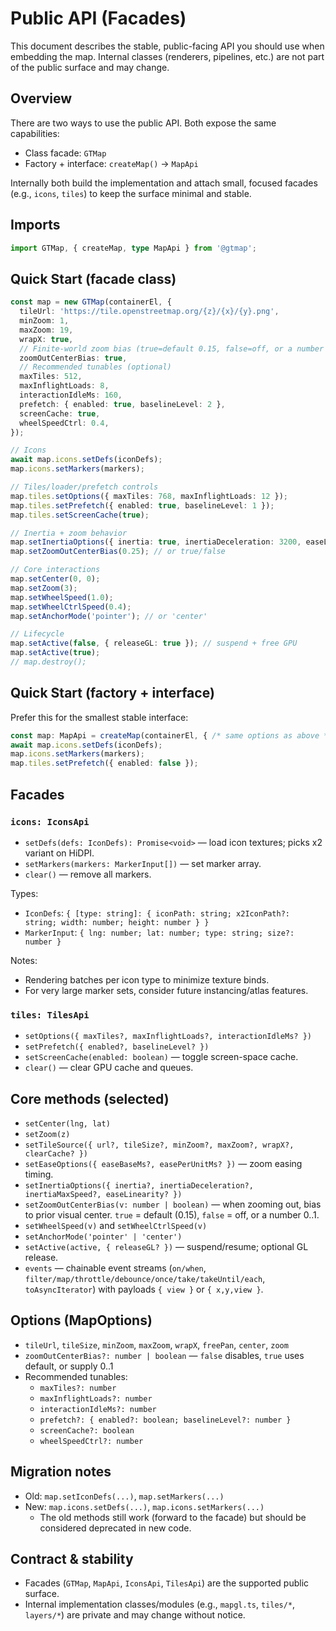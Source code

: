 # Public API (Facades)

This document describes the stable, public-facing API you should use when embedding the map. Internal classes (renderers, pipelines, etc.) are not part of the public surface and may change.

## Overview

There are two ways to use the public API. Both expose the same capabilities:

- Class facade: `GTMap`
- Factory + interface: `createMap()` → `MapApi`

Internally both build the implementation and attach small, focused facades (e.g., `icons`, `tiles`) to keep the surface minimal and stable.

## Imports

```ts
import GTMap, { createMap, type MapApi } from '@gtmap';
```

## Quick Start (facade class)

```ts
const map = new GTMap(containerEl, {
  tileUrl: 'https://tile.openstreetmap.org/{z}/{x}/{y}.png',
  minZoom: 1,
  maxZoom: 19,
  wrapX: true,
  // Finite-world zoom bias (true=default 0.15, false=off, or a number 0..1)
  zoomOutCenterBias: true,
  // Recommended tunables (optional)
  maxTiles: 512,
  maxInflightLoads: 8,
  interactionIdleMs: 160,
  prefetch: { enabled: true, baselineLevel: 2 },
  screenCache: true,
  wheelSpeedCtrl: 0.4,
});

// Icons
await map.icons.setDefs(iconDefs);
map.icons.setMarkers(markers);

// Tiles/loader/prefetch controls
map.tiles.setOptions({ maxTiles: 768, maxInflightLoads: 12 });
map.tiles.setPrefetch({ enabled: true, baselineLevel: 1 });
map.tiles.setScreenCache(true);

// Inertia + zoom behavior
map.setInertiaOptions({ inertia: true, inertiaDeceleration: 3200, easeLinearity: 0.2 });
map.setZoomOutCenterBias(0.25); // or true/false

// Core interactions
map.setCenter(0, 0);
map.setZoom(3);
map.setWheelSpeed(1.0);
map.setWheelCtrlSpeed(0.4);
map.setAnchorMode('pointer'); // or 'center'

// Lifecycle
map.setActive(false, { releaseGL: true }); // suspend + free GPU
map.setActive(true);
// map.destroy();
```

## Quick Start (factory + interface)

Prefer this for the smallest stable interface:

```ts
const map: MapApi = createMap(containerEl, { /* same options as above */ });
await map.icons.setDefs(iconDefs);
map.icons.setMarkers(markers);
map.tiles.setPrefetch({ enabled: false });
```

## Facades

### `icons: IconsApi`
- `setDefs(defs: IconDefs): Promise<void>` — load icon textures; picks x2 variant on HiDPI.
- `setMarkers(markers: MarkerInput[])` — set marker array.
- `clear()` — remove all markers.

Types:
- `IconDefs`: `{ [type: string]: { iconPath: string; x2IconPath?: string; width: number; height: number } }`
- `MarkerInput`: `{ lng: number; lat: number; type: string; size?: number }`

Notes:
- Rendering batches per icon type to minimize texture binds.
- For very large marker sets, consider future instancing/atlas features.

### `tiles: TilesApi`
- `setOptions({ maxTiles?, maxInflightLoads?, interactionIdleMs? })`
- `setPrefetch({ enabled?, baselineLevel? })`
- `setScreenCache(enabled: boolean)` — toggle screen-space cache.
- `clear()` — clear GPU cache and queues.

## Core methods (selected)
- `setCenter(lng, lat)`
- `setZoom(z)`
- `setTileSource({ url?, tileSize?, minZoom?, maxZoom?, wrapX?, clearCache? })`
- `setEaseOptions({ easeBaseMs?, easePerUnitMs? })` — zoom easing timing.
- `setInertiaOptions({ inertia?, inertiaDeceleration?, inertiaMaxSpeed?, easeLinearity? })`
- `setZoomOutCenterBias(v: number | boolean)` — when zooming out, bias to prior visual center. `true` = default (0.15), `false` = off, or a number 0..1.
- `setWheelSpeed(v)` and `setWheelCtrlSpeed(v)`
- `setAnchorMode('pointer' | 'center')`
- `setActive(active, { releaseGL? })` — suspend/resume; optional GL release.
- `events` — chainable event streams (`on/when`, `filter/map/throttle/debounce/once/take/takeUntil/each`, `toAsyncIterator`) with payloads `{ view }` or `{ x,y,view }`.

## Options (MapOptions)
- `tileUrl`, `tileSize`, `minZoom`, `maxZoom`, `wrapX`, `freePan`, `center`, `zoom`
- `zoomOutCenterBias?: number | boolean` — `false` disables, `true` uses default, or supply 0..1
- Recommended tunables:
  - `maxTiles?: number`
  - `maxInflightLoads?: number`
  - `interactionIdleMs?: number`
  - `prefetch?: { enabled?: boolean; baselineLevel?: number }`
  - `screenCache?: boolean`
  - `wheelSpeedCtrl?: number`

## Migration notes
- Old: `map.setIconDefs(...)`, `map.setMarkers(...)`
- New: `map.icons.setDefs(...)`, `map.icons.setMarkers(...)`
  - The old methods still work (forward to the facade) but should be considered deprecated in new code.

## Contract & stability
- Facades (`GTMap`, `MapApi`, `IconsApi`, `TilesApi`) are the supported public surface.
- Internal implementation classes/modules (e.g., `mapgl.ts`, `tiles/*`, `layers/*`) are private and may change without notice.

